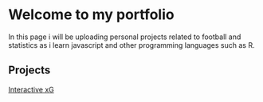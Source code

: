 # Welcome to my portfolio

In this page i will be uploading personal projects related to football and statistics as i learn javascript and other programming languages such as R.

## **Projects**
[Interactive xG](https://javiersilvaf.github.io/iXG/index.html)
